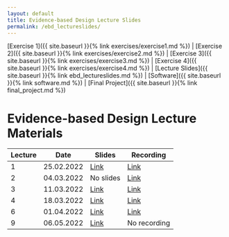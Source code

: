```yaml
---
layout: default
title: Evidence-based Design Lecture Slides
permalink: /ebd_lectureslides/
---
```


[Exercise 1]({{ site.baseurl }}{% link exercises/exercise1.md %}) | [Exercise 2]({{ site.baseurl }}{% link exercises/exercise2.md %}) | [Exercise 3]({{ site.baseurl }}{% link exercises/exercise3.md %}) | [Exercise 4]({{ site.baseurl }}{% link exercises/exercise4.md %}) | [Lecture Slides]({{ site.baseurl }}{% link ebd_lectureslides.md %}) | [Software]({{ site.baseurl }}{% link software.md %}) | [Final Project]({{ site.baseurl }}{% link final_project.md %})

# Evidence-based Design Lecture Materials

| Lecture | Date       | Slides                                                      | Recording                                                   |
| ------- | ---------- | ----------------------------------------------------------- | ----------------------------------------------------------- |
|       1 | 25.02.2022 | [Link](https://polybox.ethz.ch/index.php/s/ulRM7VdTZGsb3lc) | [Link](https://polybox.ethz.ch/index.php/s/KeRecvRFOsInw2u) |
|       2 | 04.03.2022 | No slides                                                   | [Link](https://polybox.ethz.ch/index.php/s/Lcs8EdHLJVv6DC7) |
|       3 | 11.03.2022 | [Link](https://polybox.ethz.ch/index.php/s/UtxF7rFlFusEI57) | [Link](https://polybox.ethz.ch/index.php/s/Op0KmXKcV1ZMRZx) |
|       4 | 18.03.2022 | [Link](https://polybox.ethz.ch/index.php/s/ggFLgNGszbQ2fy2) | [Link](https://polybox.ethz.ch/index.php/s/qGapqnKMMZAd5H1) |
|       6 | 01.04.2022 | [Link](https://polybox.ethz.ch/index.php/s/mW5Qbgzob27c1Pz) | [Link](https://polybox.ethz.ch/index.php/s/NH59cKs1LFLT5M5) |
|       9 | 06.05.2022 | [Link](https://polybox.ethz.ch/index.php/s/XQzto5kL2Y5mNWh) | No recording                                                |
